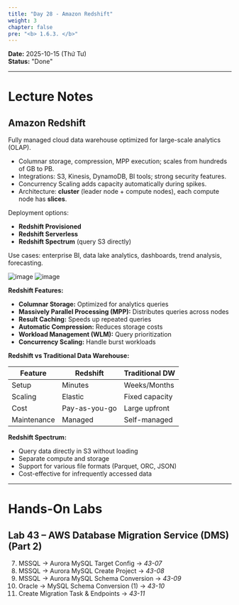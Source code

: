 ```yaml
---
title: "Day 28 - Amazon Redshift"
weight: 3
chapter: false
pre: "<b> 1.6.3. </b>"
---
```


**Date:** 2025-10-15 (Thứ Tư)  
**Status:** "Done"  

---

# **Lecture Notes**

## Amazon Redshift

Fully managed cloud data warehouse optimized for large-scale analytics (OLAP).

- Columnar storage, compression, MPP execution; scales from hundreds of GB to PB.
- Integrations: S3, Kinesis, DynamoDB, BI tools; strong security features.
- Concurrency Scaling adds capacity automatically during spikes.
- Architecture: **cluster** (leader node + compute nodes), each compute node has **slices**.

Deployment options:

- **Redshift Provisioned**
- **Redshift Serverless**
- **Redshift Spectrum** (query S3 directly)

Use cases: enterprise BI, data lake analytics, dashboards, trend analysis, forecasting.

![image](/images/1-Worklog/Week6/image%2013.png)
![image](/images/1-Worklog/Week6/image%2014.png)

**Redshift Features:**

- **Columnar Storage:** Optimized for analytics queries
- **Massively Parallel Processing (MPP):** Distributes queries across nodes
- **Result Caching:** Speeds up repeated queries
- **Automatic Compression:** Reduces storage costs
- **Workload Management (WLM):** Query prioritization
- **Concurrency Scaling:** Handle burst workloads

**Redshift vs Traditional Data Warehouse:**

| Feature | Redshift | Traditional DW |
|---------|----------|----------------|
| Setup | Minutes | Weeks/Months |
| Scaling | Elastic | Fixed capacity |
| Cost | Pay-as-you-go | Large upfront |
| Maintenance | Managed | Self-managed |

**Redshift Spectrum:**

- Query data directly in S3 without loading
- Separate compute and storage
- Support for various file formats (Parquet, ORC, JSON)
- Cost-effective for infrequently accessed data

---

# **Hands-On Labs**

## Lab 43 – AWS Database Migration Service (DMS) (Part 2)

7. MSSQL → Aurora MySQL Target Config → *43-07*  
8. MSSQL → Aurora MySQL Create Project → *43-08*  
9. MSSQL → Aurora MySQL Schema Conversion → *43-09*  
10. Oracle → MySQL Schema Conversion (1) → *43-10*  
11. Create Migration Task & Endpoints → *43-11*
